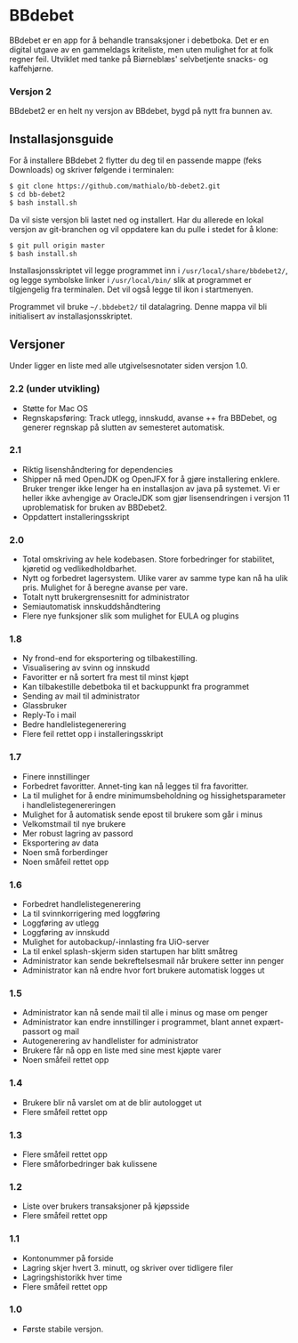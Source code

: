 # BBdebet
BBdebet er en app for å behandle transaksjoner i debetboka. Det er en digital utgave av en gammeldags kriteliste, men uten mulighet for at folk regner feil. Utviklet med tanke på Biørneblæs' selvbetjente snacks- og kaffehjørne.


### Versjon 2
BBdebet2 er en helt ny versjon av BBdebet, bygd på nytt fra bunnen av.


## Installasjonsguide
For å installere BBdebet 2 flytter du deg til en passende mappe (feks Downloads) og skriver følgende i terminalen:
``` bash
$ git clone https://github.com/mathialo/bb-debet2.git
$ cd bb-debet2
$ bash install.sh
```
Da vil siste versjon bli lastet ned og installert. Har du allerede en lokal versjon av git-branchen og vil oppdatere kan du pulle i stedet for å klone:
``` bash
$ git pull origin master
$ bash install.sh
```
Installasjonsskriptet vil legge programmet inn i `/usr/local/share/bbdebet2/`, og legge symbolske linker i `/usr/local/bin/` slik at programmet er tilgjengelig fra terminalen. Det vil også legge til ikon i startmenyen.

Programmet vil bruke `~/.bbdebet2/` til datalagring. Denne mappa vil bli initialisert av installasjonsskriptet.



## Versjoner
Under ligger en liste med alle utgivelsesnotater siden versjon 1.0.

### 2.2 (under utvikling)
 - Støtte for Mac OS
 - Regnskapsføring: Track utlegg, innskudd, avanse ++ fra BBDebet, og generer regnskap på slutten av semesteret automatisk.


### 2.1
 - Riktig lisenshåndtering for dependencies
 - Shipper nå med OpenJDK og OpenJFX for å gjøre installering enklere. Bruker trenger ikke lenger ha en installasjon av java på systemet. Vi er heller ikke avhengige av OracleJDK som gjør lisensendringen i versjon 11 uproblematisk for bruken av BBDebet2.
 - Oppdattert installeringsskript


### 2.0
 - Total omskriving av hele kodebasen. Store forbedringer for stabilitet, kjøretid og vedlikedholdbarhet.
 - Nytt og forbedret lagersystem. Ulike varer av samme type kan nå ha ulik pris. Mulighet for å beregne avanse per vare.
 - Totalt nytt brukergrensesnitt for administrator
 - Semiautomatisk innskuddshåndtering
 - Flere nye funksjoner slik som mulighet for EULA og plugins


### 1.8
 - Ny frond-end for eksportering og tilbakestilling.
 - Visualisering av svinn og innskudd
 - Favoritter er nå sortert fra mest til minst kjøpt
 - Kan tilbakestille debetboka til et backuppunkt fra programmet
 - Sending av mail til administrator
 - Glassbruker
 - Reply-To i mail
 - Bedre handlelistegenerering
 - Flere feil rettet opp i installeringsskript


### 1.7
 - Finere innstillinger
 - Forbedret favoritter. Annet-ting kan nå legges til fra favoritter.
 - La til mulighet for å endre minimumsbeholdning og hissighetsparameter i handlelistegenereringen
 - Mulighet for å automatisk sende epost til brukere som går i minus
 - Velkomstmail til nye brukere
 - Mer robust lagring av passord
 - Eksportering av data
 - Noen små forberdinger
 - Noen småfeil rettet opp


### 1.6

 - Forbedret handlelistegenerering
 - La til svinnkorrigering med loggføring
 - Loggføring av utlegg
 - Loggføring av innskudd
 - Mulighet for autobackup/-innlasting fra UiO-server
 - La til enkel splash-skjerm siden startupen har blitt småtreg
 - Administrator kan sende bekreftelsesmail når brukere setter inn penger
 - Administrator kan nå endre hvor fort brukere automatisk logges ut


### 1.5

 - Administrator kan nå sende mail til alle i minus og mase om penger
 - Administrator kan endre innstillinger i programmet, blant annet expært-passort og mail
 - Autogenerering av handlelister for administrator
 - Brukere får nå opp en liste med sine mest kjøpte varer
 - Noen småfeil rettet opp


### 1.4

 - Brukere blir nå varslet om at de blir autologget ut
 - Flere småfeil rettet opp


### 1.3

 - Flere småfeil rettet opp
 - Flere småforbedringer bak kulissene


### 1.2

 - Liste over brukers transaksjoner på kjøpsside
 - Flere småfeil rettet opp


### 1.1

 - Kontonummer på forside
 - Lagring skjer hvert 3. minutt, og skriver over tidligere filer
 - Lagringshistorikk hver time
 - Flere småfeil rettet opp


### 1.0
 - Første stabile versjon.


